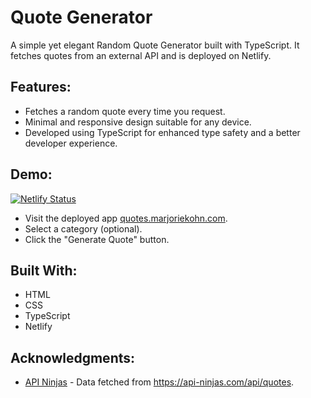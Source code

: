 # Quote Generator
A simple yet elegant Random Quote Generator built with TypeScript. It fetches quotes from an external API and is deployed on Netlify.

## Features:
- Fetches a random quote every time you request.
- Minimal and responsive design suitable for any device.
- Developed using TypeScript for enhanced type safety and a better developer experience.

## Demo:
[![Netlify Status](https://api.netlify.com/api/v1/badges/2001d992-20c9-40e3-9ffc-a473d64bc40e/deploy-status)](https://app.netlify.com/sites/marjorie-kohn-quote-generator/deploys)
- Visit the deployed app [quotes.marjoriekohn.com](https://quotes.marjoriekohn.com).
- Select a category (optional).
- Click the "Generate Quote" button.

## Built With:
- HTML
- CSS
- TypeScript
- Netlify

## Acknowledgments:
- [API Ninjas](https://apininjas.com) - Data fetched from https://api-ninjas.com/api/quotes.
